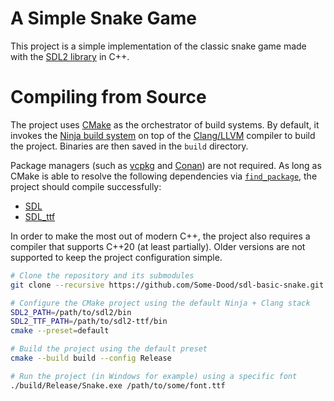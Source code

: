 # A Simple Snake Game
This project is a simple implementation of the classic snake game made with the [SDL2 library](https://libsdl.org) in C++.

# Compiling from Source
The project uses [CMake](https://cmake.org) as the orchestrator of build systems. By default, it invokes the [Ninja build system](https://ninja-build.org) on top of the [Clang/LLVM](https://clang.llvm.org) compiler to build the project. Binaries are then saved in the `build` directory.

Package managers (such as [vcpkg](https://vcpkg.io/en/index.html) and [Conan](https://conan.io)) are not required. As long as CMake is able to resolve the following dependencies via [`find_package`](https://cmake.org/cmake/help/latest/command/find_package.html), the project should compile successfully:

* [SDL](https://github.com/libsdl-org/SDL)
* [SDL_ttf](https://github.com/libsdl-org/SDL_ttf)

In order to make the most out of modern C++, the project also requires a compiler that supports C++20 (at least partially). Older versions are not supported to keep the project configuration simple.

```bash
# Clone the repository and its submodules
git clone --recursive https://github.com/Some-Dood/sdl-basic-snake.git

# Configure the CMake project using the default Ninja + Clang stack
SDL2_PATH=/path/to/sdl2/bin
SDL2_TTF_PATH=/path/to/sdl2-ttf/bin
cmake --preset=default

# Build the project using the default preset
cmake --build build --config Release

# Run the project (in Windows for example) using a specific font
./build/Release/Snake.exe /path/to/some/font.ttf
```
